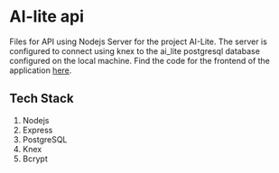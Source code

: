 # AI-lite api

Files for API using Nodejs Server for the project AI-Lite. The server is configured to connect using knex to the ai_lite postgresql database configured on the local machine.
Find the code for the frontend of the application [here](https://github.com/arkeo01/AI-lite).

## Tech Stack
1. Nodejs
2. Express
3. PostgreSQL
4. Knex
5. Bcrypt
